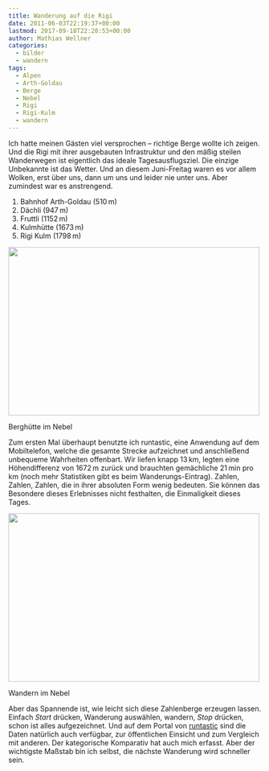```yaml
---
title: Wanderung auf die Rigi
date: 2011-06-03T22:19:37+00:00
lastmod: 2017-09-18T22:28:53+00:00
author: Mathias Wellner
categories:
  - bilder
  - wandern
tags:
  - Alpen
  - Arth-Goldau
  - Berge
  - Nebel
  - Rigi
  - Rigi-Kulm
  - wandern
---
```

Ich hatte meinen Gästen viel versprochen &ndash; richtige Berge wollte ich zeigen. Und die Rigi mit ihrer ausgebauten Infrastruktur und den mäßig steilen Wanderwegen ist eigentlich das ideale Tagesausflugsziel. Die einzige Unbekannte ist das Wetter. Und an diesem Juni-Freitag waren es vor allem Wolken, erst über uns, dann um uns und leider nie unter uns. Aber zumindest war es anstrengend. 

  1. Bahnhof Arth-Goldau (510&thinsp;m)
  2. Dächli (947&thinsp;m)
  3. Fruttli (1152&thinsp;m)
  4. Kulmhütte (1673&thinsp;m)
  5. Rigi Kulm (1798&thinsp;m)

<div style="width: 510px" class="wp-caption aligncenter">
  <img src="https://lh5.googleusercontent.com/-qe5IwZaeWMM/Te_UsqEjajI/AAAAAAAAAFg/qDRA5KLKGpQ/s800/MW_20110603_0170.jpg" height="335" width="500" />
  
  <p class="wp-caption-text">
    Berghütte im Nebel<br />
  </p>
</div>

Zum ersten Mal überhaupt benutzte ich runtastic, eine Anwendung auf dem Mobiltelefon, welche die gesamte Strecke aufzeichnet und anschließend unbequeme Wahrheiten offenbart. Wir liefen knapp 13&thinsp;km, legten eine Höhendifferenz von 1672&thinsp;m zurück und brauchten gemächliche 21&thinsp;min pro km (noch mehr Statistiken gibt es beim Wanderungs-Eintrag). Zahlen, Zahlen, Zahlen, die in ihrer absoluten Form wenig bedeuten. Sie können das Besondere dieses Erlebnisses nicht festhalten, die Einmaligkeit dieses Tages. 

<div style="width: 510px" class="wp-caption aligncenter">
  <img src="https://lh4.googleusercontent.com/-9gNtobXFKPQ/Te_Usqh2NzI/AAAAAAAAAFk/7Z6ud4dH8JA/s800/MW_20110603_0164.jpg" height="335" width="500" />
  
  <p class="wp-caption-text">
    Wandern im Nebel<br />
  </p>
</div>

Aber das Spannende ist, wie leicht sich diese Zahlenberge erzeugen lassen. Einfach _Start_ drücken, Wanderung auswählen, wandern, _Stop_ drücken, schon ist alles aufgezeichnet. Und auf dem Portal von [runtastic](http://www.runtastic.com) sind die Daten natürlich auch verfügbar, zur öffentlichen Einsicht und zum Vergleich mit anderen. Der kategorische Komparativ hat auch mich erfasst. Aber der wichtigste Maßstab bin ich selbst, die nächste Wanderung wird schneller sein.